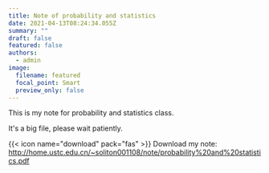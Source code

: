 ```yaml
---
title: Note of probability and statistics
date: 2021-04-13T08:24:34.055Z
summary: ""
draft: false
featured: false
authors:
  - admin
image:
  filename: featured
  focal_point: Smart
  preview_only: false
---
```

This is my note for probability and statistics class.

It's a big file, please wait patiently.

{{< icon name="download" pack="fas" >}} Download my note: <http://home.ustc.edu.cn/~soliton001108/note/probability%20and%20statistics.pdf>[](http://home.ustc.edu.cn/~soliton001108/note/theoretiacl%20mechanics.pdf)